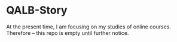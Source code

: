 # QALB-Story

At the present time, I am focusing on my studies of online courses. Therefore – this repo is empty until further notice.

